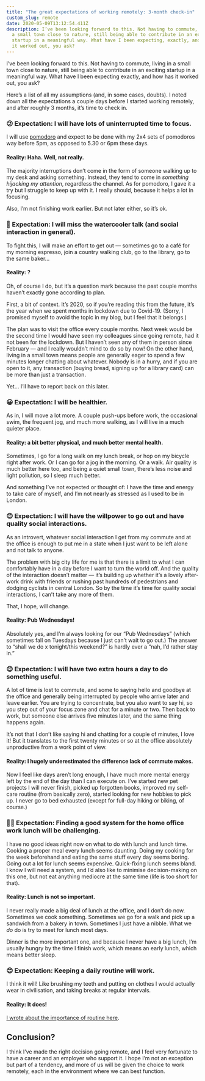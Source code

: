 ```yaml
---
title: "The great expectations of working remotely: 3-month check-in"
custom_slug: remote
date: 2020-05-09T13:12:54.411Z
description: I’ve been looking forward to this. Not having to commute, living in
  a small town close to nature, still being able to contribute in an exciting
  startup in a meaningful way. What have I been expecting, exactly, and how has
  it worked out, you ask?
---
```

I’ve been looking forward to this. Not having to commute, living in a small town close to nature, still being able to contribute in an exciting startup in a meaningful way. What have I been expecting exactly, and how has it worked out, you ask?

Here’s a list of all my assumptions (and, in some cases, doubts). I noted down all the expectations a couple days before I started working remotely, and after roughly 3 months, it’s time to check in.

### 😕 Expectation: I will have lots of uninterrupted time to focus.

I will use [pomodoro](https://en.wikipedia.org/wiki/Pomodoro_Technique) and expect to be done with my 2x4 sets of pomodoros way before 5pm, as opposed to 5.30 or 6pm these days.

#### Reality: Haha. Well, not really.

The majority interruptions don’t come in the form of someone walking up to my desk and asking something. Instead, they tend to come in *something hijacking my attention*, regardless the channel. As for pomodoro, I gave it a try but I struggle to keep up with it. I really should, because it helps a lot in focusing.

Also, I’m not finishing work earlier. But not later either, so it’s ok.

### 🤔 Expectation: I will miss the watercooler talk (and social interaction in general).

To fight this, I will make an effort to get out — sometimes go to a café for my morning espresso, join a country walking club, go to the library, go to the same baker…

#### Reality: ?

Oh, of course I do, but it’s a question mark because the past couple months haven’t exactly gone according to plan.

First, a bit of context. It’s 2020, so if you’re reading this from the future, it’s the year when we spent months in lockdown due to Covid-19. (Sorry, I promised myself to avoid the topic in my blog, but I feel that it belongs.)

The plan was to visit the office every couple months. Next week would be the second time I would have seen my colleagues since going remote, had it not been for the lockdown. But I haven’t seen any of them in person since February — and I really wouldn’t mind to do so by now! On the other hand, living in a small town means people are generally eager to spend a few minutes longer chatting about whatever. Nobody is in a hurry, and if you are open to it, any transaction (buying bread, signing up for a library card) can be more than just a transaction.

Yet… I’ll have to report back on this later.

### 😀 Expectation: I will be healthier.

As in, I will move a lot more. A couple push-ups before work, the occasional swim, the frequent jog, and much more walking, as I will live in a much quieter place.

#### Reality: a bit better physical, and much better mental health.

Sometimes, I go for a long walk on my lunch break, or hop on my bicycle right after work. Or I can go for a jog in the morning. Or a walk. Air quality is much better here too, and being a quiet small town, there’s less noise and light pollution, so I sleep much better.

And something I’ve not expected or thought of: I have the time and energy to take care of myself, and I’m not nearly as stressed as I used to be in London.

### 😊 Expectation: I will have the willpower to go out and have quality social interactions.

As an introvert, whatever social interaction I get from my commute and at the office is enough to put me in a state when I just want to be left alone and not talk to anyone.

The problem with big city life for me is that there is a limit to what I can comfortably have in a day before I want to turn the world off. And the quality of the interaction doesn’t matter — it’s building up whether it’s a lovely after-work drink with friends or rushing past hundreds of pedestrians and dodging cyclists in central London. So by the time it’s time for quality social interactions, I can’t take any more of them.

That, I hope, will change.

#### Reality: Pub Wednesdays!

Absolutely yes, and I’m always looking for our “Pub Wednesdays” (which sometimes fall on Tuesdays because I just can’t wait to go out.) The answer to “shall we do x tonight/this weekend?” is hardly ever a “nah, I’d rather stay in.”

### 😊 Expectation: I will have two extra hours a day to do something useful.

A lot of time is lost to commute, and some to saying hello and goodbye at the office and generally being interrupted by people who arrive later and leave earlier. You are trying to concentrate, but you also want to say hi, so you step out of your focus zone and chat for a minute or two. Then back to work, but someone else arrives five minutes later, and the same thing happens again.

It’s not that I don’t like saying hi and chatting for a couple of minutes, I love it! But it translates to the first twenty minutes or so at the office absolutely unproductive from a work point of view.

#### Reality: I hugely underestimated the difference lack of commute makes.

Now I feel like days aren’t long enough, I have much more mental energy left by the end of the day than I can execute on. I’ve started new pet projects I will never finish, picked up forgotten books, improved my self-care routine (from basically zero), started looking for new hobbies to pick up. I never go to bed exhausted (except for full-day hiking or biking, of course.)

### 🤷‍♀️ Expectation: Finding a good system for the home office work lunch will be challenging.

I have no good ideas right now on what to do with lunch and lunch time. Cooking a proper meal every lunch seems daunting. Doing my cooking for the week beforehand and eating the same stuff every day seems boring. Going out a lot for lunch seems expensive. Quick-fixing lunch seems bland. I know I will need a system, and I’d also like to minimise decision-making on this one, but not eat anything mediocre at the same time (life is too short for that).

#### Reality: Lunch is not so important.

I never really made a big deal of lunch at the office, and I don’t do now. Sometimes we cook something. Sometimes we go for a walk and pick up a sandwich from a bakery in town. Sometimes I just have a nibble. What we *do* do is try to meet for lunch most days.

Dinner is the more important one, and because I never have a big lunch, I’m usually hungry by the time I finish work, which means an early lunch, which means better sleep.

### 😊 Expectation: Keeping a daily routine will work.

I think it will! Like brushing my teeth and putting on clothes I would actually wear in civilisation, and taking breaks at regular intervals.

#### Reality: It does!

[I wrote about the importance of routine here](/wfh-tips/).

## Conclusion?

I think I’ve made the right decision going remote, and I feel very fortunate to have a career and an employer who support it. I hope I’m not an exception but part of a tendency, and more of us will be given the choice to work remotely, each in the environment where we can best function.